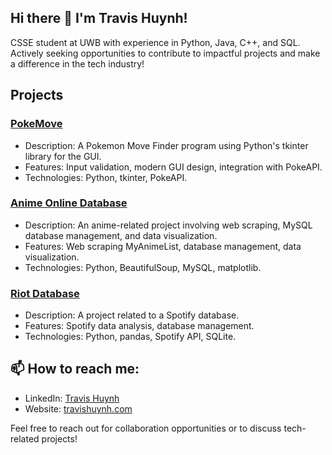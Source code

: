 ## Hi there 👋 I'm Travis Huynh!
CSSE student at UWB with experience in Python, Java, C++, and SQL. Actively seeking opportunities to contribute to impactful projects and make a difference in the tech industry!

## Projects
### [PokeMove]()
- Description: A Pokemon Move Finder program using Python's tkinter library for the GUI.
- Features: Input validation, modern GUI design, integration with PokeAPI.
- Technologies: Python, tkinter, PokeAPI.

### [Anime Online Database]()
- Description: An anime-related project involving web scraping, MySQL database management, and data visualization.
- Features: Web scraping MyAnimeList, database management, data visualization.
- Technologies: Python, BeautifulSoup, MySQL, matplotlib.

### [Riot Database]()
- Description: A project related to a Spotify database.
- Features: Spotify data analysis, database management.
- Technologies: Python, pandas, Spotify API, SQLite.

## 📫 How to reach me:
- LinkedIn: [Travis Huynh](https://www.linkedin.com/in/travis-huynh-626973221/)
- Website: [travishuynh.com](https://travispersonalwebsite.netlify.app/)

Feel free to reach out for collaboration opportunities or to discuss tech-related projects!


<!--
**TravisHuynh32/TravisHuynh32** is a ✨ _special_ ✨ repository because its `README.md` (this file) appears on your GitHub profile.

Here are some ideas to get you started:

- 🔭 I’m currently working on ...
- 🌱 I’m currently learning ...
- 👯 I’m looking to collaborate on ...
- 🤔 I’m looking for help with ...
- 💬 Ask me about ...
- 📫 How to reach me: ...
- 😄 Pronouns: ...
- ⚡ Fun fact: ...
-->
